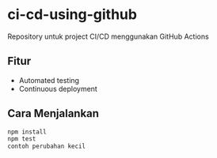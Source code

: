 # ci-cd-using-github

Repository untuk project CI/CD menggunakan GitHub Actions

## Fitur
- Automated testing
- Continuous deployment

## Cara Menjalankan
```bash
npm install
npm test
contoh perubahan kecil
